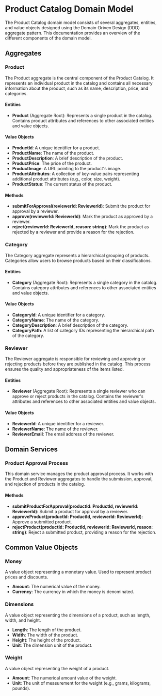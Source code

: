 # Product Catalog Domain Model

The Product Catalog domain model consists of several aggregates, entities, and value objects designed using the Domain-Driven Design (DDD) aggregate pattern. This documentation provides an overview of the different components of the domain model.

## Aggregates

### Product

The Product aggregate is the central component of the Product Catalog. It represents an individual product in the catalog and contains all necessary information about the product, such as its name, description, price, and categories.

#### Entities

- **Product** (Aggregate Root): Represents a single product in the catalog. Contains product attributes and references to other associated entities and value objects.

#### Value Objects

- **ProductId**: A unique identifier for a product.
- **ProductName**: The name of the product.
- **ProductDescription**: A brief description of the product.
- **ProductPrice**: The price of the product.
- **ProductImage**: A URL pointing to the product's image.
- **ProductAttributes**: A collection of key-value pairs representing additional product attributes (e.g., color, size, weight).
- **ProductStatus**: The current status of the product.

#### Methods

- **submitForApproval(reviewerId: ReviewerId)**: Submit the product for approval by a reviewer.
- **approve(reviewerId: ReviewerId)**: Mark the product as approved by a reviewer.
- **reject(reviewerId: ReviewerId, reason: string)**: Mark the product as rejected by a reviewer and provide a reason for the rejection.

### Category

The Category aggregate represents a hierarchical grouping of products. Categories allow users to browse products based on their classifications.

#### Entities

- **Category** (Aggregate Root): Represents a single category in the catalog. Contains category attributes and references to other associated entities and value objects.

#### Value Objects

- **CategoryId**: A unique identifier for a category.
- **CategoryName**: The name of the category.
- **CategoryDescription**: A brief description of the category.
- **CategoryPath**: A list of category IDs representing the hierarchical path of the category.

### Reviewer

The Reviewer aggregate is responsible for reviewing and approving or rejecting products before they are published in the catalog. This process ensures the quality and appropriateness of the items listed.

#### Entities

- **Reviewer** (Aggregate Root): Represents a single reviewer who can approve or reject products in the catalog. Contains the reviewer's attributes and references to other associated entities and value objects.

#### Value Objects

- **ReviewerId**: A unique identifier for a reviewer.
- **ReviewerName**: The name of the reviewer.
- **ReviewerEmail**: The email address of the reviewer.

## Domain Services

### Product Approval Process

This domain service manages the product approval process. It works with the Product and Reviewer aggregates to handle the submission, approval, and rejection of products in the catalog.

#### Methods

- **submitProductForApproval(productId: ProductId, reviewerId: ReviewerId)**: Submit a product for approval by a reviewer.
- **approveProduct(productId: ProductId, reviewerId: ReviewerId)**: Approve a submitted product.
- **rejectProduct(productId: ProductId, reviewerId: ReviewerId, reason: string)**: Reject a submitted product, providing a reason for the rejection.

## Common Value Objects

### Money

A value object representing a monetary value. Used to represent product prices and discounts.

- **Amount**: The numerical value of the money.
- **Currency**: The currency in which the money is denominated.

### Dimensions

A value object representing the dimensions of a product, such as length, width, and height.

- **Length**: The length of the product.
- **Width**: The width of the product.
- **Height**: The height of the product.
- **Unit**: The dimension unit of the product.

### Weight

A value object representing the weight of a product.

- **Amount**: The numerical amount value of the weight.
- **Unit**: The unit of measurement for the weight (e.g., grams, kilograms, pounds).
